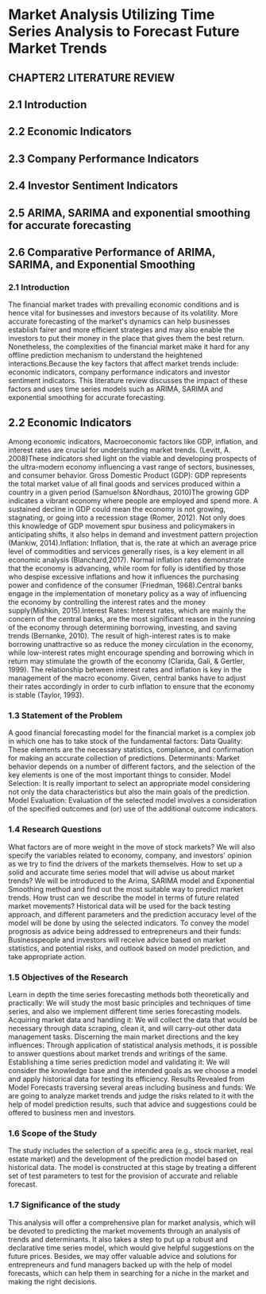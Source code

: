 # Market Analysis Utilizing Time Series Analysis to Forecast Future Market Trends

## CHAPTER2 LITERATURE REVIEW
## 2.1 Introduction 
## 2.2 Economic Indicators 
## 2.3 Company Performance Indicators 
## 2.4 Investor Sentiment Indicators 
## 2.5 ARIMA, SARIMA and exponential smoothing for accurate forecasting 
## 2.6 Comparative Performance of ARIMA, SARIMA, and Exponential Smoothing 


### 2.1 Introduction 
The financial market trades with prevailing economic conditions and is hence vital for businesses and investors because of its volatility. More accurate forecasting of the market's dynamics can help businesses establish fairer and more efficient strategies and may also enable the investors to put their money in the place that gives them the best return. Nonetheless, the complexities of the financial market make it hard for any offline prediction mechanism to understand the heightened interactions.Because the key factors that affect market trends include: economic indicators, company performance indicators and investor sentiment indicators. This literature review discusses the impact of these factors and uses time series models such as ARIMA, SARIMA and exponential smoothing for accurate forecasting.
## 2.2 Economic Indicators 
Among economic indicators, Macroeconomic factors like GDP, inflation, and interest rates are crucial for understanding market trends. (Levitt, A. 2008)These indicators shed light on the viable and developing prospects of the ultra-modern economy influencing a vast range of sectors, businesses, and consumer behavior. Gross Domestic Product (GDP): GDP represents the total market value of all final goods and services produced within a country in a given period (Samuelson &Nordhaus, 2010)The growing GDP indicates a vibrant economy where people are employed and spend more. A sustained decline in GDP could mean the economy is not growing, stagnating, or going into a recession stage (Romer, 2012). Not only does this knowledge of GDP movement spur business and policymakers in anticipating shifts, it also helps in demand and investment pattern projection (Mankiw, 2014).Inflation: Inflation, that is, the rate at which an average price level of commodities and services generally rises, is a key element in all economic analysis (Blanchard,2017). Normal inflation rates demonstrate that the economy is advancing, while room for folly is identified by those who despise excessive inflations and how it influences the purchasing power and confidence of the consumer (Friedman, 1968).Central banks engage in the implementation of monetary policy as a way of influencing the economy by controlling the interest rates and the money supply(Mishkin, 2015).Interest Rates: Interest rates, which are mainly the concern of the central banks, are the most significant reason in the running of the economy through determining borrowing, investing, and saving trends (Bernanke, 2010). The result of high-interest rates is to make borrowing unattractive so as reduce the money circulation in the economy, while low-interest rates might encourage spending and borrowing which in return may stimulate the growth of the economy (Clarida, Gali, & Gertler, 1999). The relationship between interest rates and inflation is key in the management of the macro economy. Given, central banks have to adjust their rates accordingly in order to curb inflation to ensure that the economy is stable (Taylor, 1993).

### 1.3 Statement of the Problem
A good financial forecasting model for the financial market is a complex job in which one has to take stock of the fundamental factors: Data Quality: These elements are the necessary statistics, compliance, and confirmation for making an accurate collection of predictions. Determinants: Market behavior depends on a number of different factors, and the selection of the key elements is one of the most important things to consider. Model Selection: It is really important to select an appropriate model considering not only the data characteristics but also the main goals of the prediction. Model Evaluation: Evaluation of the selected model involves a consideration of the specified outcomes and (or) use of the additional outcome indicators.

### 1.4 Research Questions
What factors are of more weight in the move of stock markets? We will also specify the variables related to economy, company, and investors' opinion as we try to find the drivers of the markets themselves. How to set up a solid and accurate time series model that will advise us about market trends? We will be introduced to the Arima, SARIMA model and Exponential Smoothing method and find out the most suitable way to predict market trends. How trust can we describe the model in terms of future related market movements? Historical data will be used for the back testing approach, and different parameters and the prediction accuracy level of the model will be done by using the selected indicators. To convey the model prognosis as advice being addressed to entrepreneurs and their funds: Businesspeople and investors will receive advice based on market statistics, and potential risks, and outlook based on model prediction, and take appropriate action.

### 1.5 Objectives of the Research
Learn in depth the time series forecasting methods both theoretically and practically: We will study the most basic principles and techniques of time series, and also we implement different time series forecasting models. Acquiring market data and handling it: We will collect the data that would be necessary through data scraping, clean it, and will carry-out other data management tasks. Discerning the main market directions and the key influences: Through application of statistical analysis methods, it is possible to answer questions about market trends and writings of the same. Establishing a time series prediction model and validating it: We will consider the knowledge base and the intended goals as we choose a model and apply historical data for testing its efficiency. Results Revealed from Model Forecasts traversing several areas including business and funds: We are going to analyze market trends and judge the risks related to it with the help of model prediction results, such that advice and suggestions could be offered to business men and investors.

### 1.6 Scope of the Study
The study includes the selection of a specific area (e.g., stock market, real estate market) and the development of the prediction model based on historical data. The model is constructed at this stage by treating a different set of test parameters to test for the provision of accurate and reliable forecast.

### 1.7 Significance of the study
This analysis will offer a comprehensive plan for market analysis, which will be devoted to predicting the market movements through an analysis of trends and determinants. It also takes a step to put up a robust and declarative time series model, which would give helpful suggestions on the future prices. Besides, we may offer valuable advice and solutions for entrepreneurs and fund managers backed up with the help of model forecasts, which can help them in searching for a niche in the market and making the right decisions.
